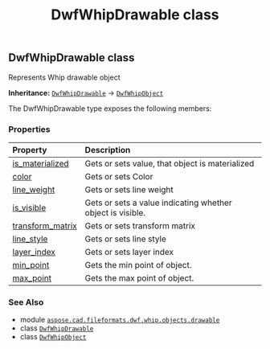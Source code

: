 ﻿---
title: DwfWhipDrawable class
second_title: Aspose.CAD for Python via .NET API References
description: 
type: docs
weight: 20
url: /python-net/aspose.cad.fileformats.dwf.whip.objects.drawable/dwfwhipdrawable/
is_root: false
---

## DwfWhipDrawable class

Represents Whip drawable object



**Inheritance:** [`DwfWhipDrawable`](/cad/python-net/aspose.cad.fileformats.dwf.whip.objects.drawable/dwfwhipdrawable) → 
[`DwfWhipObject`](/cad/python-net/aspose.cad.fileformats.dwf.whip.objects/dwfwhipobject)



The DwfWhipDrawable type exposes the following members:

### Properties
| Property | Description |
| :- | :- |
| [is_materialized](/cad/python-net/aspose.cad.fileformats.dwf.whip.objects.drawable/dwfwhipdrawable/is_materialized) | Gets or sets value, that object is materialized |
| [color](/cad/python-net/aspose.cad.fileformats.dwf.whip.objects.drawable/dwfwhipdrawable/color) | Gets or sets Color |
| [line_weight](/cad/python-net/aspose.cad.fileformats.dwf.whip.objects.drawable/dwfwhipdrawable/line_weight) | Gets or sets line weight |
| [is_visible](/cad/python-net/aspose.cad.fileformats.dwf.whip.objects.drawable/dwfwhipdrawable/is_visible) | Gets or sets a value indicating whether object is visible. |
| [transform_matrix](/cad/python-net/aspose.cad.fileformats.dwf.whip.objects.drawable/dwfwhipdrawable/transform_matrix) | Gets or sets transform matrix |
| [line_style](/cad/python-net/aspose.cad.fileformats.dwf.whip.objects.drawable/dwfwhipdrawable/line_style) | Gets or sets line style |
| [layer_index](/cad/python-net/aspose.cad.fileformats.dwf.whip.objects.drawable/dwfwhipdrawable/layer_index) | Gets or sets layer index |
| [min_point](/cad/python-net/aspose.cad.fileformats.dwf.whip.objects.drawable/dwfwhipdrawable/min_point) | Gets the min point of object. |
| [max_point](/cad/python-net/aspose.cad.fileformats.dwf.whip.objects.drawable/dwfwhipdrawable/max_point) | Gets the max point of object. |



### See Also
* module [`aspose.cad.fileformats.dwf.whip.objects.drawable`](..)
* class [`DwfWhipDrawable`](/cad/python-net/aspose.cad.fileformats.dwf.whip.objects.drawable/dwfwhipdrawable)
* class [`DwfWhipObject`](/cad/python-net/aspose.cad.fileformats.dwf.whip.objects/dwfwhipobject)
